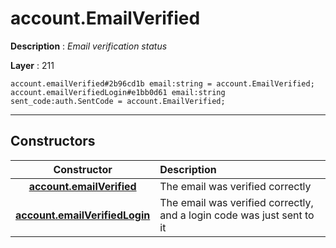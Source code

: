 # account.EmailVerified

**Description** : *Email verification status*

**Layer** : 211

```tl
account.emailVerified#2b96cd1b email:string = account.EmailVerified;
account.emailVerifiedLogin#e1bb0d61 email:string sent_code:auth.SentCode = account.EmailVerified;
```

---

## Constructors

| Constructor | Description |
| :---: | :--- |
| [**account.emailVerified**](constructor/account.emailVerified) | The email was verified correctly |
| [**account.emailVerifiedLogin**](constructor/account.emailVerifiedLogin) | The email was verified correctly, and a login code was just sent to it |
